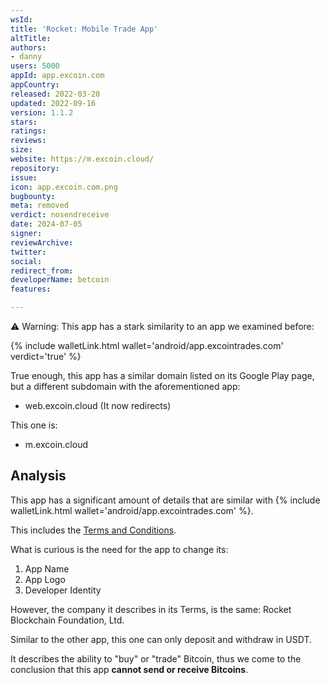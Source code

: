 ```yaml
---
wsId: 
title: 'Rocket: Mobile Trade App'
altTitle: 
authors:
- danny
users: 5000
appId: app.excoin.com
appCountry: 
released: 2022-03-20
updated: 2022-09-16
version: 1.1.2
stars: 
ratings: 
reviews: 
size: 
website: https://m.excoin.cloud/
repository: 
issue: 
icon: app.excoin.com.png
bugbounty: 
meta: removed
verdict: nosendreceive
date: 2024-07-05
signer: 
reviewArchive: 
twitter: 
social: 
redirect_from: 
developerName: betcoin
features: 

---
```


⚠️ Warning: This app has a stark similarity to an app we  examined before: 

{% include walletLink.html wallet='android/app.excointrades.com' verdict='true' %}

True enough, this app has a similar domain listed on its Google Play page, but a different subdomain with the aforementioned app:

- web.excoin.cloud (It now redirects)

This one is:

- m.excoin.cloud

## Analysis 

This app has a significant amount of details that are similar with {% include walletLink.html wallet='android/app.excointrades.com' %}. 

This includes the [Terms and Conditions](https://m.excoin.cloud/terms). 

What is curious is the need for the app to change its:

1. App Name
2. App Logo 
3. Developer Identity 

However, the company it describes in its Terms, is the same:
Rocket Blockchain Foundation, Ltd. 

Similar to the other app, this one can only deposit and withdraw in USDT. 

It describes the ability to "buy" or "trade" Bitcoin, thus we come to the conclusion that this app **cannot send or receive Bitcoins**.



 



